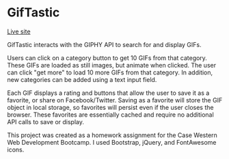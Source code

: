 # GifTastic

[Live site](https://dylan-thomson.github.io/GifTastic/)

GifTastic interacts with the GIPHY API to search for and display GIFs. 

Users can click on a category button to get 10 GIFs from that category. These GIFs are loaded as still images, but animate when clicked. The user can click "get more" to load 10 more GIFs from that category. In addition, new categories can be added using a text input field.

Each GIF displays a rating and buttons that allow the user to save it as a favorite, or share on Facebook/Twitter. Saving as a favorite will store the GIF object in local storage, so favorites will persist even if the user closes the browser. These favorites are essentially cached and require no additional API calls to save or display.

This project was created as a homework assignment for the Case Western Web Development Bootcamp. I used Bootstrap, jQuery, and FontAwesome icons.
